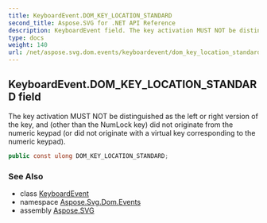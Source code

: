 ```yaml
---
title: KeyboardEvent.DOM_KEY_LOCATION_STANDARD
second_title: Aspose.SVG for .NET API Reference
description: KeyboardEvent field. The key activation MUST NOT be distinguished as the left or right version of the key and other than the NumLock key did not originate from the numeric keypad or did not originate with a virtual key corresponding to the numeric keypad
type: docs
weight: 140
url: /net/aspose.svg.dom.events/keyboardevent/dom_key_location_standard/
---
```

## KeyboardEvent.DOM_KEY_LOCATION_STANDARD field

The key activation MUST NOT be distinguished as the left or right version of the key, and (other than the NumLock key) did not originate from the numeric keypad (or did not originate with a virtual key corresponding to the numeric keypad).

```csharp
public const ulong DOM_KEY_LOCATION_STANDARD;
```

### See Also

* class [KeyboardEvent](../)
* namespace [Aspose.Svg.Dom.Events](../../keyboardevent/)
* assembly [Aspose.SVG](../../../)
